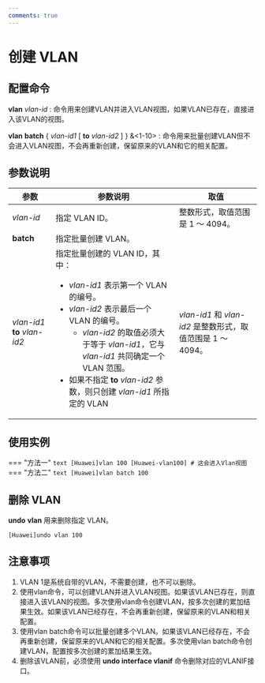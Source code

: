 ```yaml
---
comments: true
---
```

# 创建 VLAN

## 配置命令

__vlan__ _vlan-id_ : 命令用来创建VLAN并进入VLAN视图，如果VLAN已存在，直接进入该VLAN的视图。

__vlan__ __batch__ { _vlan-id1_ [ __to__ _vlan-id2_ ] } &<1-10> : 命令用来批量创建VLAN但不会进入VLAN视图，不会再重新创建，保留原来的VLAN和它的相关配置。

## 参数说明

| 参数                         | 参数说明                                                                                                                                                                                                                                                                                                                                | 取值                                                        |
| ---------------------------- | --------------------------------------------------------------------------------------------------------------------------------------------------------------------------------------------------------------------------------------------------------------------------------------------------------------------------------------- | ----------------------------------------------------------- |
| _vlan-id_                    | 指定 VLAN ID。                                                                                                                                                                                                                                                                                                                          | 整数形式，取值范围是 1 ～ 4094。                            |
| __batch__                    | 指定批量创建 VLAN。                                                                                                                                                                                                                                                                                                                     |                                                             |
| _vlan-id1_ __to__ _vlan-id2_ | 指定批量创建的 VLAN ID，其中：<ul> <li>_vlan-id1_ 表示第一个 VLAN 的编号。</li> <li>_vlan-id2_ 表示最后一个 VLAN 的编号。 <ul> <li>_vlan-id2_ 的取值必须大于等于 _vlan-id1_，它与 _vlan-id1_ 共同确定一个 VLAN 范围。</li> </ul> </li> <li> 如果不指定 __to__ _vlan-id2_ 参数，则只创建 _vlan-id1_ 所指定的 VLAN</li> </ul> </li> </ul> | _vlan-id1_ 和 _vlan-id2_ 是整数形式，取值范围是 1 ～ 4094。 |

## 使用实例

=== "方法一"
    ```text
    [Huawei]vlan 100
    [Huawei-vlan100] # 这会进入Vlan视图
    ```
=== "方法二"
    ```text
    [Huawei]vlan batch 100
    ```

## 删除 VLAN

__undo__ __vlan__ 用来删除指定 VLAN。

```text
[Huawei]undo vlan 100
```

## 注意事项

1. VLAN 1是系统自带的VLAN，不需要创建，也不可以删除。
2. 使用vlan命令，可以创建VLAN并进入VLAN视图。如果该VLAN已存在，则直接进入该VLAN的视图。多次使用vlan命令创建VLAN，按多次创建的累加结果生效。如果该VLAN已经存在，不会再重新创建，保留原来的VLAN和相关配置。
3. 使用vlan batch命令可以批量创建多个VLAN。如果该VLAN已经存在，不会再重新创建，保留原来的VLAN和它的相关配置。多次使用vlan batch命令创建VLAN，配置按多次创建的累加结果生效。
4. 删除该VLAN前，必须使用 __undo interface vlanif__ 命令删除对应的VLANIF接口。
